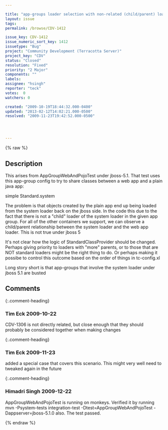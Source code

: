 ```yaml
---

title: "app-groups loader selection with non-related (child/parent) loaders in the same group"
layout: issue
tags: 
permalink: /browse/CDV-1412

issue_key: CDV-1412
issue_numeric_sort_key: 1412
issuetype: "Bug"
project: "Community Development (Terracotta Server)"
project_key: "CDV"
status: "Closed"
resolution: "Fixed"
priority: "2 Major"
components: ""
labels: 
assignee: "hsingh"
reporter: "teck"
votes:  0
watchers: 0

created: "2009-10-19T18:44:32.000-0400"
updated: "2013-02-12T14:02:21.000-0500"
resolved: "2009-11-23T19:42:52.000-0500"




---
```


{% raw %}

## Description

<div markdown="1" class="description">

This arises from AppGroupWebAndPojoTest under jboss-5.1. That test uses this app-group config to try to share classes between a web app and a plain java app:

 <app-groups>
     <app-group name="webAndPojo">
     <web-application>simple</web-application>
     <named-classloader>Standard.system</named-classloader>
 </app-group>

The problem is that objects created by the plain app end up being loaded from the system loader back on the jboss side. In the code this due to the fact that there is not a "child" loader of the system loader in the given app group. For all of the other containers we support, we can observe a child/parent relationship between the system loader and the web app loader. This is not true under jboss 5

It's not clear how the logic of StandardClassProvider should be changed. Perhaps giving priority to loaders with "more" parents, or to those that are NOT standard loaders might be the right thing to do. Or perhaps making it possibe to control this outcome based on the order of things in tc-config.xl 

Long story short is that app-groups that involve the system loader under jboss 5.1 are busted



</div>

## Comments


{:.comment-heading}
### **Tim Eck** <span class="date">2009-10-22</span>

<div markdown="1" class="comment">

CDV-1306 is not directly related, but close enough that they should probably be considered together when making changes


</div>


{:.comment-heading}
### **Tim Eck** <span class="date">2009-11-23</span>

<div markdown="1" class="comment">

added a special case that covers this scenario. This might very well need to tweaked again in the future

</div>


{:.comment-heading}
### **Himadri Singh** <span class="date">2009-12-22</span>

<div markdown="1" class="comment">

AppGroupWebAndPojoTest is running on monkeys. Verified it by running  mvn -Psystem-tests  integration-test -Dtest=AppGroupWebAndPojoTest -Dappserver=jboss-5.1.0 also. The test passed.

</div>



{% endraw %}
